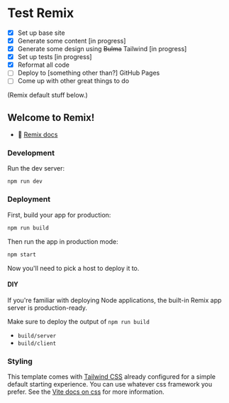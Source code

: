 # Test Remix

* [x] Set up base site
* [x] Generate some content [in progress]
* [x] Generate some design using ~~Bulma~~ Tailwind [in progress]
* [x] Set up tests [in progress]
* [x] Reformat all code
* [ ] Deploy to [something other than?] GitHub Pages
* [ ] Come up with other great things to do

(Remix default stuff below.)

## Welcome to Remix!

- 📖 [Remix docs](https://remix.run/docs)

### Development

Run the dev server:

```shellscript
npm run dev
```

### Deployment

First, build your app for production:

```sh
npm run build
```

Then run the app in production mode:

```sh
npm start
```

Now you'll need to pick a host to deploy it to.

#### DIY

If you're familiar with deploying Node applications, the built-in Remix app server is production-ready.

Make sure to deploy the output of `npm run build`

- `build/server`
- `build/client`

### Styling

This template comes with [Tailwind CSS](https://tailwindcss.com/) already configured for a simple default starting experience. You can use whatever css framework you prefer. See the [Vite docs on css](https://vitejs.dev/guide/features.html#css) for more information.